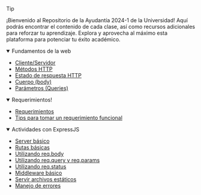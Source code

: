 > [!TIP]
> ¡Bienvenido al Repositorio de la Ayudantía 2024-1 de la Universidad! Aquí podrás encontrar el contenido de cada clase, así como recursos adicionales para reforzar tu aprendizaje. Explora y aprovecha al máximo esta plataforma para potenciar tu éxito académico.


<details open>
<summary>Fundamentos de la web</summary>

- [Cliente/Servidor](./fundamentosWeb/clienteServidor.md)
- [Métodos HTTP](./fundamentosWeb/metodoHTTP.md)
- [Estado de respuesta HTTP](./fundamentosWeb/estadoRespuestaHTTP.md)
- [Cuerpo (body)](./fundamentosWeb/cuerpo.md)
- [Parámetros (Queries)](./fundamentosWeb/parametros.md)

</details>

<details open>
<summary>Requerimientos!</summary>

- [Requerimientos](./requerimientos/requerimientos.md)
- [Tips para tomar un requerimiento funcional](./requerimientos/tipsRequerimientos.md)

</details>

<details open>
<summary>Actividades con ExpressJS</summary>

- [Server básico](./express/serverBasico.md)
- [Rutas básicas](./express/rutasBasicas.md)
- [Utilizando req.body](./express/req.body.md)
- [Utilizando req.query y req.params](./express/req.query.md)
- [Utilizando req.status](./express/req.status.md)
- [Middleware básico](./express/middleware.md)
- [Servir archivos estáticos](./express/archivosEstaticos.md)
- [Manejo de errores](./express/manejoError.md)

</details>